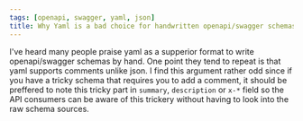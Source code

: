 ```yaml
---
tags: [openapi, swagger, yaml, json]
title: Why Yaml is a bad choice for handwritten openapi/swagger schemas
---
```


I've heard many people praise yaml as a supperior format to write openapi/swagger schemas by hand. One point they tend to repeat is that yaml supports comments unlike json. I find this argument rather odd since if you have a tricky schema that requires you to add a comment, it should be preffered to note this tricky part in `summary`, `description` or `x-*` field so the API consumers can be aware of this trickery without having to look into the raw schema sources.
